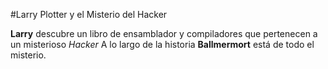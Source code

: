 #Larry Plotter y el Misterio del Hacker

**Larry** descubre un libro de ensamblador y compiladores que
pertenecen a un misterioso *Hacker*
A lo largo de la historia **Ballmermort** está de todo el misterio.
